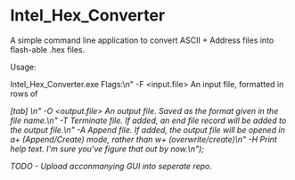 # Intel_Hex_Converter
A simple command line application to convert ASCII  + Address files into flash-able .hex files.


Usage: 

Intel_Hex_Converter.exe
    Flags:\n"
		  -F <input.file>     An input file, formatted in rows of <address> [tab] <ascii text>\n"
		  -O <output.file>    An output file. Saved as the format given in the file name.\n"
		  -T      Terminate file. If added, an end file record will be added to the output file.\n"
		  -A      Append file. If added, the output file will be opened in a+ (Append/Create) mode, rather than w+ (overwrite/create)\n"
		  -H      Print help text. I'm sure you've figure that out by now.\n");
      
TODO - Upload acconmanying GUI into seperate repo.

